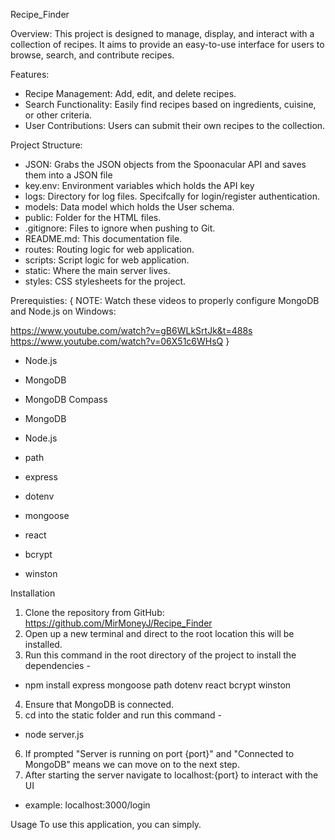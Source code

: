 Recipe_Finder

Overview: 
This project is designed to manage, display, and interact with a collection of recipes. It aims to provide an easy-to-use interface for users to browse, search, and contribute recipes.

Features:
- Recipe Management: Add, edit, and delete recipes.
- Search Functionality: Easily find recipes based on ingredients, cuisine, or other criteria.
- User Contributions: Users can submit their own recipes to the collection.

Project Structure:
- JSON: Grabs the JSON objects from the Spoonacular API and saves them into a JSON file
- key.env: Environment variables which holds the API key
- logs: Directory for log files. Specifcally for login/register authentication. 
- models: Data model which holds the User schema.
- public: Folder for the HTML files.
- .gitignore: Files to ignore when pushing to Git.
- README.md: This documentation file.
- routes: Routing logic for web application.
- scripts: Script logic for web application.
- static: Where the main server lives.
- styles: CSS stylesheets for the project.

Prerequisties:
{
NOTE: Watch these videos to properly configure MongoDB and Node.js on Windows:

https://www.youtube.com/watch?v=gB6WLkSrtJk&t=488s
https://www.youtube.com/watch?v=06X51c6WHsQ 
}


- Node.js
- MongoDB
- MongoDB Compass

- MongoDB
- Node.js
- path
- express
- dotenv
- mongoose
- react
- bcrypt
- winston

Installation
1. Clone the repository from GitHub: https://github.com/MirMoneyJ/Recipe_Finder
2. Open up a new terminal and direct to the root location this will be installed.
3. Run this command in the root directory of the project to install the dependencies - 
  - npm install express mongoose path dotenv react bcrypt winston
4. Ensure that MongoDB is connected.
5. cd into the static folder and run this command -
  - node server.js
6. If prompted "Server is running on port {port}" and "Connected to MongoDB" means we can move on to the next step.
7. After starting the server navigate to localhost:{port} to interact with the UI
  - example: localhost:3000/login

Usage
To use this application, you can simply.

